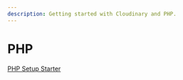 ```yaml
---
description: Getting started with Cloudinary and PHP.
---
```


# PHP

[PHP Setup Starter](setup.md)

